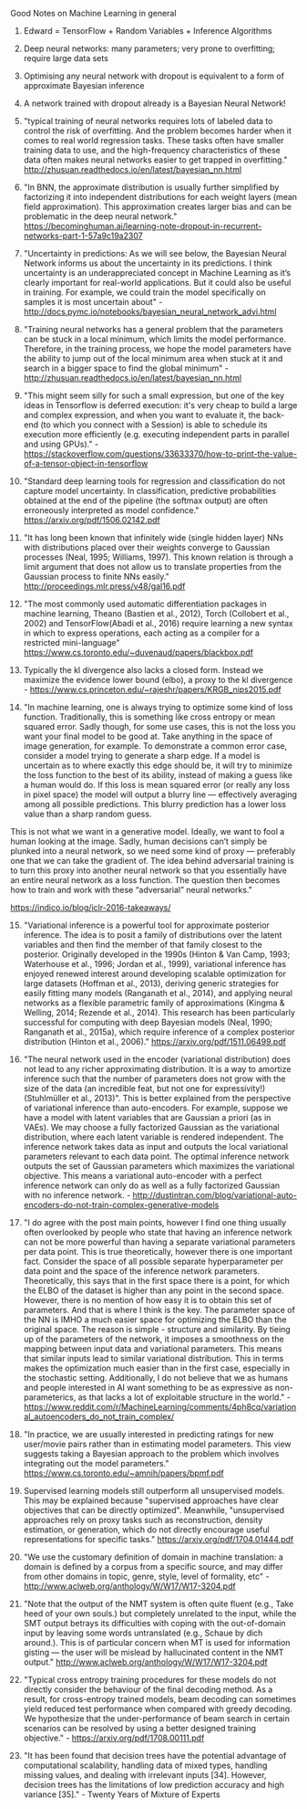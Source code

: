 Good Notes on Machine Learning in general

1. Edward = TensorFlow + Random Variables + Inference Algorithms

2. Deep neural networks: many parameters; very prone to overfitting; require large data sets

3. Optimising any neural network with dropout is equivalent to a form of approximate Bayesian inference

4. A network trained with dropout already is a Bayesian Neural Network!

5. "typical training of neural networks requires lots of labeled data to control the risk of overfitting. And the problem becomes harder when it comes to real world regression tasks. These tasks often have smaller training data to use, and the high-frequency characteristics of these data often makes neural networks easier to get trapped in overfitting." http://zhusuan.readthedocs.io/en/latest/bayesian_nn.html

6. "In BNN, the approximate distribution is usually further simplified by factorizing it into independent distributions for each weight layers (mean field approximation). This approximation creates larger bias and can be problematic in the deep neural network." https://becominghuman.ai/learning-note-dropout-in-recurrent-networks-part-1-57a9c19a2307

7. "Uncertainty in predictions: As we will see below, the Bayesian Neural Network informs us about the uncertainty in its predictions. I think uncertainty is an underappreciated concept in Machine Learning as it’s clearly important for real-world applications. But it could also be useful in training. For example, we could train the model specifically on samples it is most uncertain about" - http://docs.pymc.io/notebooks/bayesian_neural_network_advi.html

8. "Training neural networks has a general problem that the parameters can be stuck in a local minimum, which limits the model performance. Therefore, in the training process, we hope the model parameters have the ability to jump out of the local minimum area when stuck at it and search in a bigger space to find the global minimum" - http://zhusuan.readthedocs.io/en/latest/bayesian_nn.html

9. "This might seem silly for such a small expression, but one of the key ideas in Tensorflow is deferred execution: it's very cheap to build a large and complex expression, and when you want to evaluate it, the back-end (to which you connect with a Session) is able to schedule its execution more efficiently (e.g. executing independent parts in parallel and using GPUs)." - https://stackoverflow.com/questions/33633370/how-to-print-the-value-of-a-tensor-object-in-tensorflow

10. "Standard deep learning tools for regression and classification do not capture model uncertainty. In classification,
predictive probabilities obtained at the end of the pipeline (the softmax output) are often erroneously interpreted as model confidence." https://arxiv.org/pdf/1506.02142.pdf

11. "It has long been known that infinitely wide (single hidden layer) NNs with distributions placed over their weights
converge to Gaussian processes (Neal, 1995; Williams, 1997). This known relation is through a limit argument that
does not allow us to translate properties from the Gaussian process to finite NNs easily." http://proceedings.mlr.press/v48/gal16.pdf

12. "The most commonly used automatic differentiation packages in machine learning, Theano (Bastien et al., 2012), Torch (Collobert et al., 2002) and TensorFlow(Abadi et al., 2016) require learning a new syntax in which to express operations, each acting as a compiler for a restricted mini-language" https://www.cs.toronto.edu/~duvenaud/papers/blackbox.pdf

13. Typically the kl divergence also lacks a closed form. Instead we maximize the evidence lower bound
(elbo), a proxy to the kl divergence - https://www.cs.princeton.edu/~rajeshr/papers/KRGB_nips2015.pdf

14. "In machine learning, one is always trying to optimize some kind of loss function. Traditionally, this is something like cross entropy or mean squared error. Sadly though, for some use cases, this is not the loss you want your final model to be good at. Take anything in the space of image generation, for example. To demonstrate a common error case, consider a model trying to generate a sharp edge. If a model is uncertain as to where exactly this edge should be, it will try to minimize the loss function to the best of its ability, instead of making a guess like a human would do. If this loss is mean squared error (or really any loss in pixel space) the model will output a blurry line — effectively averaging among all possible predictions. This blurry prediction has a lower loss value than a sharp random guess.

This is not what we want in a generative model. Ideally, we want to fool a human looking at the image. Sadly, human decisions can’t simply be plunked into a neural network, so we need some kind of proxy — preferably one that we can take the gradient of. The idea behind adversarial training is to turn this proxy into another neural network so that you essentially have an entire neural network as a loss function. The question then becomes how to train and work with these “adversarial” neural networks."

https://indico.io/blog/iclr-2016-takeaways/

15. "Variational inference is a powerful tool for approximate posterior inference. The idea is to posit a family of distributions over the latent variables and then find the member of that family closest to the posterior. Originally developed in the 1990s (Hinton & Van Camp, 1993; Waterhouse et al.,
1996; Jordan et al., 1999), variational inference has enjoyed renewed interest around developing
scalable optimization for large datasets (Hoffman et al., 2013), deriving generic strategies for easily
fitting many models (Ranganath et al., 2014), and applying neural networks as a flexible parametric
family of approximations (Kingma & Welling, 2014; Rezende et al., 2014). This research has been
particularly successful for computing with deep Bayesian models (Neal, 1990; Ranganath et al.,
2015a), which require inference of a complex posterior distribution (Hinton et al., 2006)."
https://arxiv.org/pdf/1511.06499.pdf

16. "The neural network used in the encoder (variational distribution) does not lead to any richer approximating distribution. It is a way to amortize inference such that the number of parameters does not grow with the size of the data (an incredible feat, but not one for expressivity!) (Stuhlmüller et al., 2013)". This is better explained from the perspective of variational inference than auto-encoders. For example, suppose we have a model with latent variables that are Gaussian a priori (as in VAEs). We may choose a fully factorized Gaussian as the variational distribution, where each latent variable is rendered independent. The inference network takes data as input and outputs the local variational parameters relevant to each data point. The optimal inference network outputs the set of Gaussian parameters which maximizes the variational objective. This means a variational auto-encoder with a perfect inference network can only do as well as a fully factorized Gaussian with no inference network. - http://dustintran.com/blog/variational-auto-encoders-do-not-train-complex-generative-models

17. "I do agree with the post main points, however I find one thing usually often overlooked by people who state that having an inference network can not be more powerful than having a separate variational parameters per data point. This is true theoretically, however there is one important fact. Consider the space of all possible separate hyperparameter per data point and the space of the inference network parameters. Theoretically, this says that in the first space there is a point, for which the ELBO of the dataset is higher than any point in the second space. However, there is no mention of how easy it is to obtain this set of parameters. And that is where I think is the key. The parameter space of the NN is IMHO a much easier space for optimizing the ELBO than the original space. The reason is simple - structure and similarity. By tieing up of the parameters of the network, it imposes a smoothness on the mapping between input data and variational parameters. This means that similar inputs lead to similar variational distribution. This in terms makes the optimization much easier than in the first case, especially in the stochastic setting. Additionally, I do not believe that we as humans and people interested in AI want something to be as expressive as non-parameterics, as that lacks a lot of exploitable structure in the world." - https://www.reddit.com/r/MachineLearning/comments/4ph8cq/variational_autoencoders_do_not_train_complex/

18. "In practice, we are usually interested in predicting ratings for new user/movie pairs rather than in estimating model parameters. This view suggests taking a Bayesian approach to the problem which involves integrating out the model parameters." https://www.cs.toronto.edu/~amnih/papers/bpmf.pdf

19. Supervised learning models still outperform all unsupervised models. This may be explained because
"supervised approaches have clear objectives that can be directly optimized". Meanwhile, "unsupervised approaches rely on proxy tasks such as reconstruction, density estimation, or generation, which do not directly encourage useful
representations for specific tasks." https://arxiv.org/pdf/1704.01444.pdf

20. "We use the customary definition of domain in machine translation: a domain is defined by a corpus from a specific source, and may differ from other domains in topic, genre, style, level of formality, etc" - http://www.aclweb.org/anthology/W/W17/W17-3204.pdf

21. "Note that the output of the NMT system is often quite fluent (e.g., Take heed of your own souls.)
but completely unrelated to the input, while the SMT output betrays its difficulties with coping with the out-of-domain input by leaving some words untranslated (e.g., Schaue by dich around.). This is of particular concern when MT is used for information gisting — the user will be mislead by hallucinated content in the NMT output." http://www.aclweb.org/anthology/W/W17/W17-3204.pdf

22. "Typical cross entropy training procedures for these models do not directly consider the behaviour of the final decoding method. As a result, for cross-entropy trained models, beam decoding can sometimes yield reduced test performance when compared with greedy decoding. We hypothesize that the under-performance of beam search in certain scenarios can be resolved by using a better designed training objective." - https://arxiv.org/pdf/1708.00111.pdf

23. "It has been found that decision trees have the potential advantage of computational scalability, handling data of mixed types, handling missing values, and dealing with irrelevant inputs [34]. However, decision trees has the limitations of low prediction accuracy and high variance [35]." - Twenty Years of Mixture of Experts
